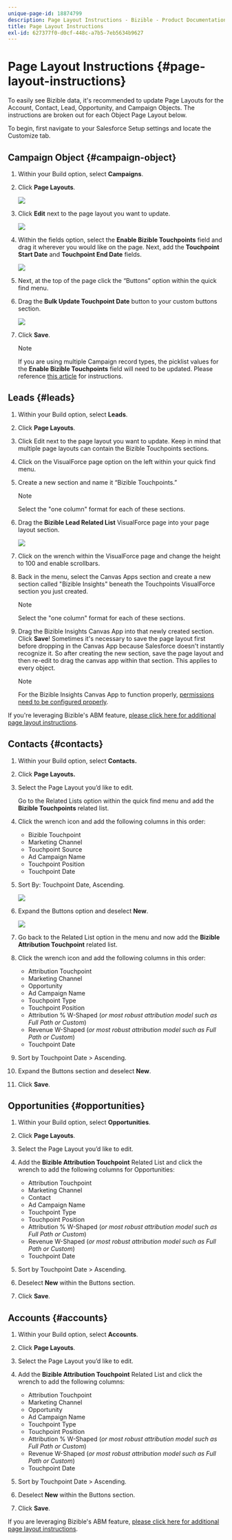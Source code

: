 ```yaml
---
unique-page-id: 18874799
description: Page Layout Instructions - Bizible - Product Documentation
title: Page Layout Instructions
exl-id: 627377f0-d0cf-448c-a7b5-7eb5634b9627
---
```

# Page Layout Instructions {#page-layout-instructions}

To easily see Bizible data, it's recommended to update Page Layouts for the Account, Contact, Lead, Opportunity, and Campaign Objects. The instructions are broken out for each Object Page Layout below.

To begin, first navigate to your Salesforce Setup settings and locate the Customize tab.

## Campaign Object {#campaign-object}

1. Within your Build option, select **Campaigns**.
1. Click **Page Layouts**.

   ![](assets/1-1.jpg)

1. Click **Edit** next to the page layout you want to update. 

   ![](assets/2-1.jpg)

1. Within the fields option, select the **Enable Bizible Touchpoints** field and drag it wherever you would like on the page. Next, add the **Touchpoint Start Date** and **Touchpoint End Date** fields.

   ![](assets/3-2.png)

1. Next, at the top of the page click the “Buttons” option within the quick find menu.
1. Drag the **Bulk Update Touchpoint Date** button to your custom buttons section.

   ![](assets/4-1.jpg)

1. Click **Save**.

   >[!NOTE]
   >
   >If you are using multiple Campaign record types, the picklist values for the **Enable Bizible Touchpoints** field will need to be updated. Please reference [this article](/help/channel-tracking-and-setup/offline-channels/configurations-for-multiple-campaign-record-types.md) for instructions.

## Leads {#leads}

1. Within your Build option, select **Leads**.

1. Click **Page Layouts**.

1. Click Edit next to the page layout you want to update. Keep in mind that multiple page layouts can contain the Bizible Touchpoints sections.

1. Click on the VisualForce page option on the left within your quick find menu.

1. Create a new section and name it “Bizible Touchpoints.”  

   >[!NOTE]
   >
   >Select the "one column" format for each of these sections.

1. Drag the **Bizible Lead Related List** VisualForce page into your page layout section.

   ![](assets/5-1.png)

1. Click on the wrench within the VisualForce page and change the height to 100 and enable scrollbars.

1. Back in the menu, select the Canvas Apps section and create a new section called "Bizible Insights" beneath the Touchpoints VisualForce section you just created.

   >[!NOTE]
   >
   >Select the "one column" format for each of these sections.

1. Drag the Bizible Insights Canvas App into that newly created section. Click **Save**! Sometimes it's necessary to save the page layout first before dropping in the Canvas App because Salesforce doesn't instantly recognize it. So after creating the new section, save the page layout and then re-edit to drag the canvas app within that section. This applies to every object.

   >[!NOTE]
   >
   >For the Bizible Insights Canvas App to function properly, [permissions need to be configured properly](/help/configuration-and-setup/marketo-measure-insights-canvas-app/marketo-measure-insights-configuration.md).

If you're leveraging Bizible's ABM feature,  [please click here for additional page layout instructions](/help/advanced-marketo-measure-features/account-based-marketing/account-based-marketing-overview.md).

## Contacts {#contacts}

1. Within your Build option, select **Contacts.**

1. Click **Page Layouts.**

1. Select the Page Layout you’d like to edit.

   Go to the Related Lists option within the quick find menu and add the **Bizible Touchpoints** related list.

1. Click the wrench icon and add the following columns in this order:

   * Bizible Touchpoint
   * Marketing Channel
   * Touchpoint Source
   * Ad Campaign Name
   * Touchpoint Position
   * Touchpoint Date

1. Sort By: Touchpoint Date, Ascending.

   ![](assets/6.jpg)

1. Expand the Buttons option and deselect **New**.

   ![](assets/7.png)

1. Go back to the Related List option in the menu and now add the **Bizible Attribution Touchpoint** related list.

1. Click the wrench icon and add the following columns in this order:

   * Attribution Touchpoint
   * Marketing Channel
   * Opportunity
   * Ad Campaign Name
   * Touchpoint Type
   * Touchpoint Position
   * Attribution % W-Shaped (_or most robust attribution model such as Full Path or Custom_)
   * Revenue W-Shaped (_or most robust attribution model such as Full Path or Custom_)
   * Touchpoint Date

1. Sort by Touchpoint Date > Ascending.

1. Expand the Buttons section and deselect **New**.

1. Click **Save**.

## Opportunities {#opportunities}

1. Within your Build option, select **Opportunities**.

1. Click **Page Layouts**.

1. Select the Page Layout you’d like to edit.

1. Add the **Bizible Attribution Touchpoint** Related List and click the wrench to add the following columns for Opportunities:

   * Attribution Touchpoint
   * Marketing Channel
   * Contact
   * Ad Campaign Name
   * Touchpoint Type
   * Touchpoint Position
   * Attribution % W-Shaped (_or most robust attribution model such as Full Path or Custom_)
   * Revenue W-Shaped (_or most robust attribution model such as Full Path or Custom_)
   * Touchpoint Date

1. Sort by Touchpoint Date > Ascending.

1. Deselect **New** within the Buttons section.

1. Click **Save**.

## Accounts {#accounts}

1. Within your Build option, select **Accounts**.

1. Click **Page Layouts**.

1. Select the Page Layout you’d like to edit.

1. Add the **Bizible Attribution Touchpoint** Related List and click the wrench to add the following columns:

   * Attribution Touchpoint
   * Marketing Channel
   * Opportunity
   * Ad Campaign Name
   * Touchpoint Type
   * Touchpoint Position
   * Attribution % W-Shaped (_or most robust attribution model such as Full Path or Custom_)
   * Revenue W-Shaped (_or most robust attribution model such as Full Path or Custom_)
   * Touchpoint Date

1. Sort by Touchpoint Date > Ascending.

1. Deselect **New** within the Buttons section.

1. Click **Save**.

If you are leveraging Bizible's ABM feature,  [please click here for additional page layout instructions](/help/advanced-marketo-measure-features/account-based-marketing/account-based-marketing-overview.md).
